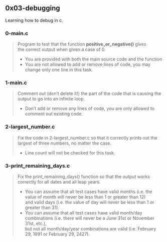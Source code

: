 ## 0x03-debugging
Learning how to debug in c.

### 0-main.c
>  Program to test that the function **positive_or_negative()** gives  
>  the correct output when given a case of 0.
>  * You are provided with both the main source code and the function
>  * You are not allowed to add or remove lines of code, you may change only one line in this task.

### 1-main.c
> Comment out (don’t delete it!) the part of the code that is causing the output to go into an infinite loop.
> * Don’t add or remove any lines of code, you are only allowed to comment out existing code.

### 2-largest_number.c
> Fix the code in 2-largest_number.c so that it correctly prints out the largest of three numbers, no matter the case.
> * Line count will not be checked for this task.

### 3-print_remaining_days.c
> Fix the print_remaining_days() function so that the output works correctly for all dates and all leap years.
> * You can assume that all test cases have valid months (i.e. the value of month will never be less than 1 or greater than 12)  
> and valid days (i.e. the value of day will never be less than 1 or greater than 31).
> * You can assume that all test cases have valid month/day combinations (i.e. there will never be a June 31st or November 31st, etc.),  
> but not all month/day/year combinations are valid (i.e. February 29, 1991 or February 29, 2427).

